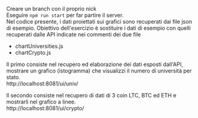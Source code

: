 Creare un branch con il proprio nick</br>
Eseguire `npm run start` per far partire il server.</br>
Nel codice presente, i dati proiettati sui grafici sono recuperati dai file json di esempio. Obiettivo dell'esercizio è sostituire i dati di esempio con quelli recuperati dalle API indicate nei commenti dei due file </br>

- chartUniversities.js</br>
- chartCrypto.js</br>

Il primo consiste nel recupero ed elaborazione dei dati esposti dall'API, mostrare un grafico (istogramma) che visualizzi il numero di università per stato.</br>
http://localhost:8081/ui/univ/</br>

Il secondo consiste nel recupero di dati di 3 coin LTC, BTC ed ETH e mostrarli nel grafico a linee.</br>
http://localhost:8081/ui/crypto/</br>
